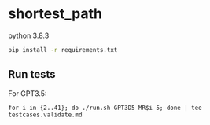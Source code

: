 # shortest_path

python 3.8.3

```sh
pip install -r requirements.txt
```

## Run tests

For GPT3.5:

```shell
for i in {2..41}; do ./run.sh GPT3D5 MR$i 5; done | tee testcases.validate.md
```
